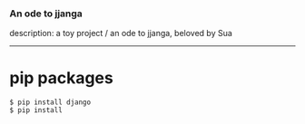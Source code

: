 ### An ode to jjanga

description: a toy project / an ode to jjanga, beloved by Sua



<hr/>

# pip packages
```
$ pip install django
$ pip install 
